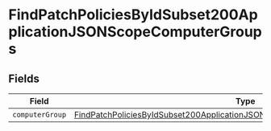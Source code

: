 # FindPatchPoliciesByIdSubset200ApplicationJSONScopeComputerGroups


## Fields

| Field                                                                                                                                                                                     | Type                                                                                                                                                                                      | Required                                                                                                                                                                                  | Description                                                                                                                                                                               |
| ----------------------------------------------------------------------------------------------------------------------------------------------------------------------------------------- | ----------------------------------------------------------------------------------------------------------------------------------------------------------------------------------------- | ----------------------------------------------------------------------------------------------------------------------------------------------------------------------------------------- | ----------------------------------------------------------------------------------------------------------------------------------------------------------------------------------------- |
| `computerGroup`                                                                                                                                                                           | [FindPatchPoliciesByIdSubset200ApplicationJSONScopeComputerGroupsComputerGroup](../../models/operations/findpatchpoliciesbyidsubset200applicationjsonscopecomputergroupscomputergroup.md) | :heavy_minus_sign:                                                                                                                                                                        | N/A                                                                                                                                                                                       |